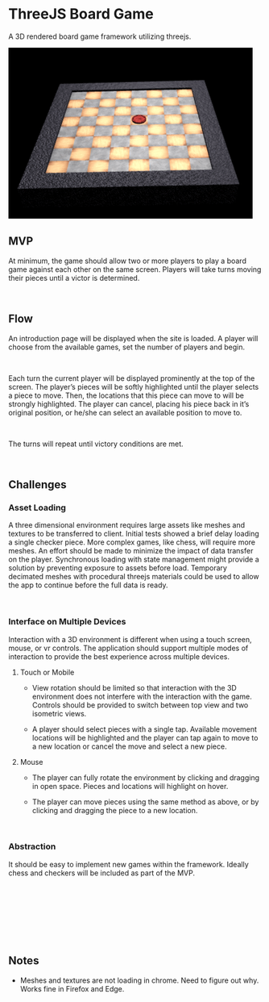 ThreeJS Board Game
==================

A 3D rendered board game framework utilizing threejs.

![](BoardGame.png)

MVP
---

At minimum, the game should allow two or more players to play a board game
against each other on the same screen. Players will take turns moving their
pieces until a victor is determined.

 

Flow
----

An introduction page will be displayed when the site is loaded. A player will
choose from the available games, set the number of players and begin.

 

Each turn the current player will be displayed prominently at the top of the
screen. The player’s pieces will be softly highlighted until the player selects
a piece to move. Then, the locations that this piece can move to will be
strongly highlighted. The player can cancel, placing his piece back in it’s
original position, or he/she can select an available position to move to.

 

The turns will repeat until victory conditions are met.

 

Challenges
----------

### Asset Loading

A three dimensional environment requires large assets like meshes and textures
to be transferred to client. Initial tests showed a brief delay loading a single
checker piece. More complex games, like chess, will require more meshes. An
effort should be made to minimize the impact of data transfer on the player.
Synchronous loading with state management might provide a solution by preventing
exposure to assets before load. Temporary decimated meshes with procedural
threejs materials could be used to allow the app to continue before the full
data is ready.

 

### Interface on Multiple Devices

Interaction with a 3D environment is different when using a touch screen, mouse,
or vr controls. The application should support multiple modes of interaction to
provide the best experience across multiple devices.

1.  Touch or Mobile

    -   View rotation should be limited so that interaction with the 3D
        environment does not interfere with the interaction with the game.
        Controls should be provided to switch between top view and two isometric
        views.

    -   A player should select pieces with a single tap. Available movement
        locations will be highlighted and the player can tap again to move to a
        new location or cancel the move and select a new piece.

2.  Mouse

    -   The player can fully rotate the environment by clicking and dragging in
        open space. Pieces and locations will highlight on hover.

    -   The player can move pieces using the same method as above, or by
        clicking and dragging the piece to a new location.

 

### Abstraction

It should be easy to implement new games within the framework. Ideally chess and
checkers will be included as part of the MVP.

 

 

 

 

Notes
-----

-   Meshes and textures are not loading in chrome. Need to figure out why. Works
    fine in Firefox and Edge.
